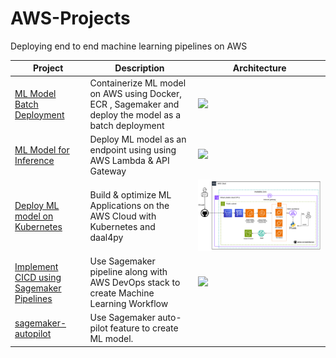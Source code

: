 # AWS-Projects
Deploying end to end machine learning pipelines on AWS

| Project                                                                                                                                                                   | Description                                                                                           | Architecture                                                                                                                                                      |
|---------------------------------------------------------------------------------------------------------------------------------------------------------------------------|-------------------------------------------------------------------------------------------------------|-------------------------------------------------------------------------------------------------------------------------------------------------------------------|
| [ML Model Batch Deployment](https://github.com/shaikh96arshad/AWS-Projects/tree/main/Bank%20Personal%20Loan%20Modelling)                                                  | Containerize ML model on AWS using Docker, ECR , Sagemaker and deploy the model as a batch deployment | <img src = "https://github.com/shaikh96arshad/AWS-Projects/blob/main/Bank%20Personal%20Loan%20Modelling/images/pipeline_img.png">                                 |
| [ML Model for Inference](https://github.com/shaikh96arshad/AWS-Projects/tree/main/Dry%20Beans)                                                                            | Deploy ML model as an endpoint using using AWS Lambda & API Gateway                                   | <img src = "https://github.com/shaikh96arshad/AWS-Projects/blob/main/Dry%20Beans/images/Architecture.png">                                                        |
| [Deploy ML model on Kubernetes](https://github.com/shaikh96arshad/AWS-Projects/tree/main/intel-cloud-optimizations-aws-k8s)            | Build & optimize ML Applications on the AWS Cloud with Kubernetes and daal4py                         | <img src = "https://github.com/shaikh96arshad/mlops-on-aws/blob/main/intel-cloud-optimizations-aws-k8s/images/aws-architecture.png">                              |
| [Implement CICD using Sagemaker Pipelines](https://github.com/shaikh96arshad/AWS-Projects/tree/main/bpl-cicd-p-avoduzxwbzwo/sagemaker-bpl-cicd-p-avoduzxwbzwo-modelbuild) | Use Sagemaker pipeline along with AWS DevOps stack to create Machine Learning Workflow                | <img src = "https://github.com/shaikh96arshad/AWS-Projects/blob/main/bpl-cicd-p-avoduzxwbzwo/sagemaker-bpl-cicd-p-avoduzxwbzwo-modelbuild/img/pipeline-full.png"> |
| [sagemaker-autopilot](https://github.com/shaikh96arshad/AWS-Projects/tree/main/AWS%20Sagemaker%20autopilot)                                                               | Use Sagemaker auto-pilot feature to create ML model.                                                  |

